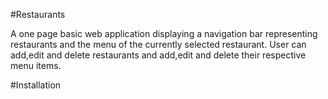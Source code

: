 #Restaurants

A one page basic web application displaying a navigation bar representing restaurants and the menu of the currently selected restaurant. 
User can add,edit and delete restaurants and add,edit and delete their respective menu items.


#Installation



